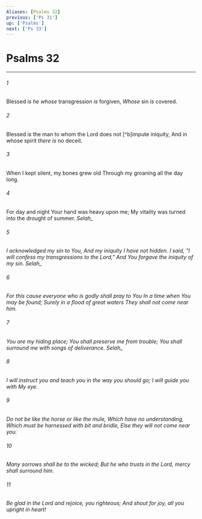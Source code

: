 ```yaml
---
Aliases: [Psalms 32]
previous: ['Ps 31']
up: ['Psalms']
next: ['Ps 33']
---
```

# Psalms 32

***


###### 1 
Blessed _is he whose_ transgression _is_ forgiven, _Whose_ sin _is_ covered. 

###### 2 
Blessed _is_ the man to whom the Lord does not [^b]impute iniquity, And in whose spirit _there is_ no deceit. 

###### 3 
When I kept silent, my bones grew old Through my groaning all the day long. 

###### 4 
For day and night Your hand was heavy upon me; My vitality was turned into the drought of summer. <i class="selah">Selah_ 

###### 5 
I acknowledged my sin to You, And my iniquity I have not hidden. I said, "I will confess my transgressions to the Lord," And You forgave the iniquity of my sin. <i class="selah">Selah_ 

###### 6 
For this cause everyone who is godly shall pray to You In a time when You may be found; Surely in a flood of great waters They shall not come near him. 

###### 7 
You _are_ my hiding place; You shall preserve me from trouble; You shall surround me with songs of deliverance. <i class="selah">Selah_ 

###### 8 
I will instruct you and teach you in the way you should go; I will guide you with My eye. 

###### 9 
Do not be like the horse _or_ like the mule, _Which_ have no understanding, Which must be harnessed with bit and bridle, Else they will not come near you. 

###### 10 
Many sorrows _shall be_ to the wicked; But he who trusts in the Lord, mercy shall surround him. 

###### 11 
Be glad in the Lord and rejoice, you righteous; And shout for joy, all _you_ upright in heart!
